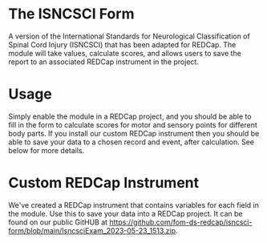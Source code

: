 # The ISNCSCI Form

A version of the International Standards for Neurological Classification of Spinal Cord Injury (ISNCSCI) that has been adapted for REDCap. The module will take values, calculate scores, and allows users to save the report to an associated REDCap instrument in the project. 

# Usage

Simply enable the module in a REDCap project, and you should be able to fill in the form to calculate scores for motor and sensory points for different body parts. If you install our custom REDCap instrument then you should be able to save your data to a chosen record and event, after calculation. See below for more details.

# Custom REDCap Instrument

We've created a REDCap instrument that contains variables for each field in the module. Use this to save your data into a REDCap project. It can be found on our public GitHUB at https://github.com/fom-ds-redcap/isncsci-form/blob/main/IsncsciExam_2023-05-23_1513.zip.
